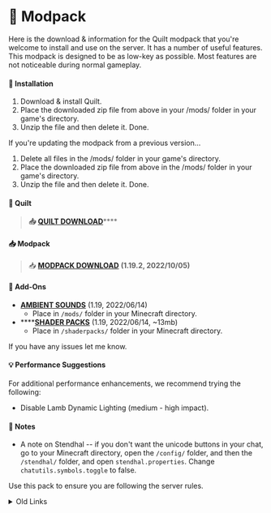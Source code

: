 # 🔋 Modpack

Here is the download & information for the Quilt modpack that you're welcome to install and use on the server. It has a number of useful features. This modpack is designed to be as low-key as possible. Most features are not noticeable during normal gameplay.

#### **🔧 Installation**

1. Download & install Quilt.
2. Place the downloaded zip file from above in your /mods/ folder in your game's directory.
3. Unzip the file and then delete it. Done.

If you're updating the modpack from a previous version...

1. Delete all files in the /mods/ folder in your game's directory.
2. Place the downloaded zip file from above in the /mods/ folder in your game's directory.
3. Unzip the file and then delete it. Done.

#### **🧺 Quilt**

> **📥** [**QUILT DOWNLOAD**](https://quiltmc.org/install/client)****

#### 📥 Modpack

> 📥 [**MODPACK DOWNLOAD**](https://cdn.discordapp.com/attachments/804827590388613160/1027406709204987984/chertia\_modpack\_2022-10-05.zip) **(1.19.2, 2022/10/05)**

#### **🧰 Add-Ons**

* [**AMBIENT SOUNDS**](https://www.curseforge.com/minecraft/mc-mods/ambientsounds/download/3827427) (1.19, 2022/06/14)
  * Place in `/mods/` folder in your Minecraft directory.
* ****[**SHADER PACKS**](https://cdn.discordapp.com/attachments/804827590388613160/986431810680524801/chertia\_shaderpacks\_2022-06-14.zip) (1.19, 2022/06/14, \~13mb)
  * Place in `/shaderpacks/` folder in your Minecraft directory.

If you have any issues let me know.

#### **💡 Performance Suggestions**

For additional performance enhancements, we recommend trying the following:

* Disable Lamb Dynamic Lighting (medium - high impact).

#### **📄 Notes**

* A note on Stendhal -- if you don't want the unicode buttons in your chat, go to your Minecraft directory, open the `/config/` folder, and then the `/stendhal/` folder, and open `stendhal.properties`. Change `chatutils.symbols.toggle` to false.

Use this pack to ensure you are following the server rules.



<details>

<summary>Old Links</summary>

* [**1.19 MODPACK**](https://cdn.discordapp.com/attachments/804827590388613160/988953591945506946/chertia\_modpack\_2022-06-21\_quilt.zip) (1.19, 2022/06/21, \~33mb)
* [**1.18.1 MODPACK**](https://cdn.discordapp.com/attachments/804827590388613160/937232045971746826/chertia\_modpack\_2022-01-30\_player\_version.zip) (1.18.1, 2022/01/30, \~30mb)
* [**1.17.1 MODPACK**](https://cdn.discordapp.com/attachments/804827590388613160/886335709416398868/chertia\_modpack\_2021-09-11\_player\_version.zip) (1.17.1, 2021/09/11, \~29mb)

</details>
